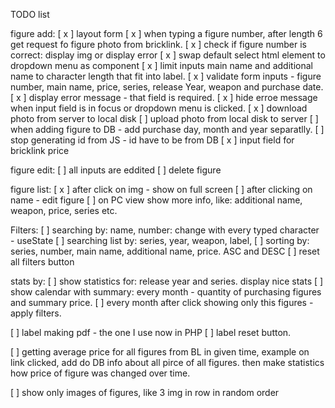 TODO list

figure add:
[ x ] layout form
[ x ] when typing a figure number, after length 6 get request fo figure photo from bricklink.
[ x ] check if figure number is correct: display img or display error
[ x ] swap default select html element to dropdown menu as component
[ x ] limit inputs main name and additional name to character length that fit into label.
[ x ] validate form inputs - figure number, main name, price, series, release Year, weapon and purchase date.
[ x ] display error message - that field is required.
[ x ] hide erroe message when input field is in focus or dropdown menu is clicked.
[ x ] download photo from server to local disk
[ ] upload photo from local disk to server
[ ] when adding figure to DB - add purchase day, month and year separatlly.
[ ] stop generating id from JS - id have to be from DB
[ x ] input field for bricklink price

figure edit:
[ ] all inputs are eddited
[ ] delete figure

figure list:
[ x ] after click on img - show on full screen
[ ] after clicking on name - edit figure
[ ] on PC view show more info, like: additional name, weapon, price, series etc.

Filters:
[ ] searching by: name, number: change with every typed character - useState
[ ] searching list by: series, year, weapon, label,
[ ] sorting by: series, number, main name, additional name, price. ASC and DESC
[ ] reset all filters button

stats by:
[ ] show statistics for: release year and series. display nice stats
[ ] show calendar with summary: every month - quantity of purchasing figures and summary price.
[ ] every month after click showing only this figures - apply filters.

[ ] label making pdf - the one I use now in PHP
[ ] label reset button.

[ ] getting average price for all figures from BL in given time, example on link clicked, add do DB info about all pirce of all figures. then make statistics how price of figure was changed over time.

[ ] show only images of figures, like 3 img in row in random order
